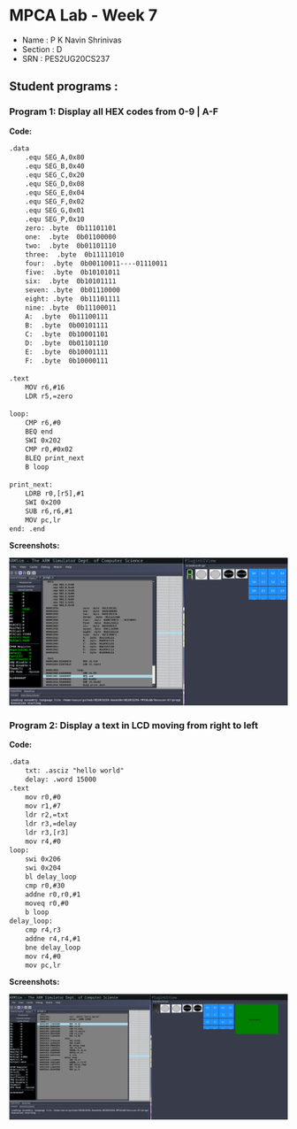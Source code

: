 # MPCA Lab - Week 7

- Name : P K Navin Shrinivas 
- Section : D 
- SRN : PES2UG20CS237 

## Student programs : 

###  Program 1: Display all HEX codes from 0-9 | A-F 

**Code:** 

```assembly 
.data
    .equ SEG_A,0x80
    .equ SEG_B,0x40
    .equ SEG_C,0x20
    .equ SEG_D,0x08
    .equ SEG_E,0x04
    .equ SEG_F,0x02
    .equ SEG_G,0x01
    .equ SEG_P,0x10
    zero: .byte  0b11101101
    one:  .byte  0b01100000
    two:  .byte  0b01101110
    three:  .byte  0b11111010
    four:  .byte  0b00110011----01110011
    five:  .byte  0b10101011
    six:  .byte  0b10101111
    seven: .byte  0b01110000
    eight: .byte  0b11101111
    nine: .byte  0b11100011   
    A:  .byte  0b11100111
    B:  .byte  0b00101111
    C:  .byte  0b10001101
    D:  .byte  0b01101110
    E:  .byte  0b10001111
    F:  .byte  0b10000111

.text
    MOV r6,#16
    LDR r5,=zero 
    
loop:
    CMP r6,#0 
    BEQ end
    SWI 0x202 
    CMP r0,#0x02
    BLEQ print_next
    B loop
    
print_next:
    LDRB r0,[r5],#1 
    SWI 0x200
    SUB r6,r6,#1
    MOV pc,lr
end: .end
```

**Screenshots:**

![picture](./prog1.png)


###  Program 2: Display a text in LCD moving from right to left

**Code:** 

```assembly 
.data
    txt: .asciz "hello world"
    delay: .word 15000
.text
    mov r0,#0
    mov r1,#7
    ldr r2,=txt 
    ldr r3,=delay
    ldr r3,[r3]
    mov r4,#0
loop:
    swi 0x206
    swi 0x204
    bl delay_loop
    cmp r0,#30
    addne r0,r0,#1
    moveq r0,#0
    b loop 
delay_loop:
    cmp r4,r3
    addne r4,r4,#1 
    bne delay_loop
    mov r4,#0
    mov pc,lr
```

**Screenshots:**

![picture](./prog2.png)


